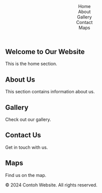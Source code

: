 <!DOCTYPE html>
<html lang="en">
<head>
    <meta charset="UTF-8">
    <meta name="viewport" content="width=device-width, initial-scale=1.0">
    <title>Contoh Website</title>
    <link rel="stylesheet" href="styles.css">
</head>
<body>
    <header>
        <nav>
            <div class="menu">
                <div class="menu-item" id="home">Home</div>
                <div class="menu-item" id="about">About</div>
                <div class="menu-item" id="gallery">Gallery</div>
                <div class="menu-item" id="contact">Contact</div>
                <div class="menu-item" id="maps">Maps</div>
            </div>
        </nav>
    </header>
    <main>
        <section id="home" class="section">
            <h1>Welcome to Our Website</h1>
            <p>This is the home section.</p>
        </section>
        <section id="about" class="section">
            <h1>About Us</h1>
            <p>This section contains information about us.</p>
        </section>
        <section id="gallery" class="section">
            <h1>Gallery</h1>
            <p>Check out our gallery.</p>
        </section>
        <section id="contact" class="section">
            <h1>Contact Us</h1>
            <p>Get in touch with us.</p>
        </section>
        <section id="maps" class="section">
            <h1>Maps</h1>
            <p>Find us on the map.</p>
        </section>
    </main>
    <footer>
        <p>&copy; 2024 Contoh Website. All rights reserved.</p>
    </footer>
</body>
</html>
